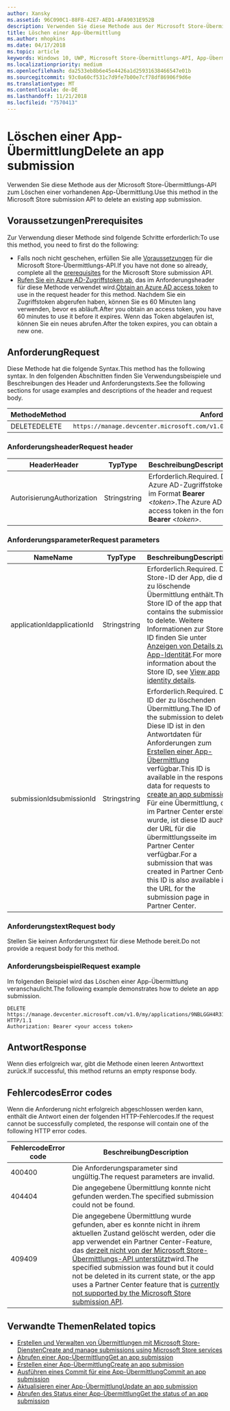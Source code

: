 ```yaml
---
author: Xansky
ms.assetid: 96C090C1-88F8-42E7-AED1-AFA9031E952B
description: Verwenden Sie diese Methode aus der Microsoft Store-Übermittlungs-API zum Löschen einer vorhandenen App-Übermittlung.
title: Löschen einer App-Übermittlung
ms.author: mhopkins
ms.date: 04/17/2018
ms.topic: article
keywords: Windows 10, UWP, Microsoft Store-Übermittlungs-API, App-Übermittlung, löschen
ms.localizationpriority: medium
ms.openlocfilehash: da2533eb8b6e45e4426a1d25931638466547e01b
ms.sourcegitcommit: 93c0a60cf531c7d9fe7b00e7cf78df86906f9d6e
ms.translationtype: MT
ms.contentlocale: de-DE
ms.lasthandoff: 11/21/2018
ms.locfileid: "7570413"
---
```

# <a name="delete-an-app-submission"></a><span data-ttu-id="ad7b1-104">Löschen einer App-Übermittlung</span><span class="sxs-lookup"><span data-stu-id="ad7b1-104">Delete an app submission</span></span>

<span data-ttu-id="ad7b1-105">Verwenden Sie diese Methode aus der Microsoft Store-Übermittlungs-API zum Löschen einer vorhandenen App-Übermittlung.</span><span class="sxs-lookup"><span data-stu-id="ad7b1-105">Use this method in the Microsoft Store submission API to delete an existing app submission.</span></span>

## <a name="prerequisites"></a><span data-ttu-id="ad7b1-106">Voraussetzungen</span><span class="sxs-lookup"><span data-stu-id="ad7b1-106">Prerequisites</span></span>

<span data-ttu-id="ad7b1-107">Zur Verwendung dieser Methode sind folgende Schritte erforderlich:</span><span class="sxs-lookup"><span data-stu-id="ad7b1-107">To use this method, you need to first do the following:</span></span>

* <span data-ttu-id="ad7b1-108">Falls noch nicht geschehen, erfüllen Sie alle [Voraussetzungen](create-and-manage-submissions-using-windows-store-services.md#prerequisites) für die Microsoft Store-Übermittlungs-API.</span><span class="sxs-lookup"><span data-stu-id="ad7b1-108">If you have not done so already, complete all the [prerequisites](create-and-manage-submissions-using-windows-store-services.md#prerequisites) for the Microsoft Store submission API.</span></span>
* <span data-ttu-id="ad7b1-109">[Rufen Sie ein Azure AD-Zugriffstoken ab](create-and-manage-submissions-using-windows-store-services.md#obtain-an-azure-ad-access-token), das im Anforderungsheader für diese Methode verwendet wird.</span><span class="sxs-lookup"><span data-stu-id="ad7b1-109">[Obtain an Azure AD access token](create-and-manage-submissions-using-windows-store-services.md#obtain-an-azure-ad-access-token) to use in the request header for this method.</span></span> <span data-ttu-id="ad7b1-110">Nachdem Sie ein Zugriffstoken abgerufen haben, können Sie es 60 Minuten lang verwenden, bevor es abläuft.</span><span class="sxs-lookup"><span data-stu-id="ad7b1-110">After you obtain an access token, you have 60 minutes to use it before it expires.</span></span> <span data-ttu-id="ad7b1-111">Wenn das Token abgelaufen ist, können Sie ein neues abrufen.</span><span class="sxs-lookup"><span data-stu-id="ad7b1-111">After the token expires, you can obtain a new one.</span></span>

## <a name="request"></a><span data-ttu-id="ad7b1-112">Anforderung</span><span class="sxs-lookup"><span data-stu-id="ad7b1-112">Request</span></span>

<span data-ttu-id="ad7b1-113">Diese Methode hat die folgende Syntax.</span><span class="sxs-lookup"><span data-stu-id="ad7b1-113">This method has the following syntax.</span></span> <span data-ttu-id="ad7b1-114">In den folgenden Abschnitten finden Sie Verwendungsbeispiele und Beschreibungen des Header und Anforderungstexts.</span><span class="sxs-lookup"><span data-stu-id="ad7b1-114">See the following sections for usage examples and descriptions of the header and request body.</span></span>

| <span data-ttu-id="ad7b1-115">Methode</span><span class="sxs-lookup"><span data-stu-id="ad7b1-115">Method</span></span> | <span data-ttu-id="ad7b1-116">Anforderungs-URI</span><span class="sxs-lookup"><span data-stu-id="ad7b1-116">Request URI</span></span>                                                      |
|--------|------------------------------------------------------------------|
| <span data-ttu-id="ad7b1-117">DELETE</span><span class="sxs-lookup"><span data-stu-id="ad7b1-117">DELETE</span></span>    | ```https://manage.devcenter.microsoft.com/v1.0/my/applications/{applicationId}/submissions/{submissionId}``` |


### <a name="request-header"></a><span data-ttu-id="ad7b1-118">Anforderungsheader</span><span class="sxs-lookup"><span data-stu-id="ad7b1-118">Request header</span></span>

| <span data-ttu-id="ad7b1-119">Header</span><span class="sxs-lookup"><span data-stu-id="ad7b1-119">Header</span></span>        | <span data-ttu-id="ad7b1-120">Typ</span><span class="sxs-lookup"><span data-stu-id="ad7b1-120">Type</span></span>   | <span data-ttu-id="ad7b1-121">Beschreibung</span><span class="sxs-lookup"><span data-stu-id="ad7b1-121">Description</span></span>                                                                 |
|---------------|--------|-----------------------------------------------------------------------------|
| <span data-ttu-id="ad7b1-122">Autorisierung</span><span class="sxs-lookup"><span data-stu-id="ad7b1-122">Authorization</span></span> | <span data-ttu-id="ad7b1-123">String</span><span class="sxs-lookup"><span data-stu-id="ad7b1-123">string</span></span> | <span data-ttu-id="ad7b1-124">Erforderlich.</span><span class="sxs-lookup"><span data-stu-id="ad7b1-124">Required.</span></span> <span data-ttu-id="ad7b1-125">Das Azure AD-Zugriffstoken im Format **Bearer** &lt;*token*&gt;.</span><span class="sxs-lookup"><span data-stu-id="ad7b1-125">The Azure AD access token in the form **Bearer** &lt;*token*&gt;.</span></span> |


### <a name="request-parameters"></a><span data-ttu-id="ad7b1-126">Anforderungsparameter</span><span class="sxs-lookup"><span data-stu-id="ad7b1-126">Request parameters</span></span>

| <span data-ttu-id="ad7b1-127">Name</span><span class="sxs-lookup"><span data-stu-id="ad7b1-127">Name</span></span>        | <span data-ttu-id="ad7b1-128">Typ</span><span class="sxs-lookup"><span data-stu-id="ad7b1-128">Type</span></span>   | <span data-ttu-id="ad7b1-129">Beschreibung</span><span class="sxs-lookup"><span data-stu-id="ad7b1-129">Description</span></span>                                                                 |
|---------------|--------|-----------------------------------------------------------------------------|
| <span data-ttu-id="ad7b1-130">applicationId</span><span class="sxs-lookup"><span data-stu-id="ad7b1-130">applicationId</span></span> | <span data-ttu-id="ad7b1-131">String</span><span class="sxs-lookup"><span data-stu-id="ad7b1-131">string</span></span> | <span data-ttu-id="ad7b1-132">Erforderlich.</span><span class="sxs-lookup"><span data-stu-id="ad7b1-132">Required.</span></span> <span data-ttu-id="ad7b1-133">Die Store-ID der App, die die zu löschende Übermittlung enthält.</span><span class="sxs-lookup"><span data-stu-id="ad7b1-133">The Store ID of the app that contains the submission to delete.</span></span> <span data-ttu-id="ad7b1-134">Weitere Informationen zur Store-ID finden Sie unter [Anzeigen von Details zur App-Identität](https://msdn.microsoft.com/windows/uwp/publish/view-app-identity-details).</span><span class="sxs-lookup"><span data-stu-id="ad7b1-134">For more information about the Store ID, see [View app identity details](https://msdn.microsoft.com/windows/uwp/publish/view-app-identity-details).</span></span>  |
| <span data-ttu-id="ad7b1-135">submissionId</span><span class="sxs-lookup"><span data-stu-id="ad7b1-135">submissionId</span></span> | <span data-ttu-id="ad7b1-136">String</span><span class="sxs-lookup"><span data-stu-id="ad7b1-136">string</span></span> | <span data-ttu-id="ad7b1-137">Erforderlich.</span><span class="sxs-lookup"><span data-stu-id="ad7b1-137">Required.</span></span> <span data-ttu-id="ad7b1-138">Die ID der zu löschenden Übermittlung.</span><span class="sxs-lookup"><span data-stu-id="ad7b1-138">The ID of the submission to delete.</span></span> <span data-ttu-id="ad7b1-139">Diese ID ist in den Antwortdaten für Anforderungen zum [Erstellen einer App-Übermittlung](create-an-app-submission.md) verfügbar.</span><span class="sxs-lookup"><span data-stu-id="ad7b1-139">This ID is available in the response data for requests to [create an app submission](create-an-app-submission.md).</span></span> <span data-ttu-id="ad7b1-140">Für eine Übermittlung, die im Partner Center erstellt wurde, ist diese ID auch in der URL für die übermittlungsseite im Partner Center verfügbar.</span><span class="sxs-lookup"><span data-stu-id="ad7b1-140">For a submission that was created in Partner Center, this ID is also available in the URL for the submission page in Partner Center.</span></span>  |


### <a name="request-body"></a><span data-ttu-id="ad7b1-141">Anforderungstext</span><span class="sxs-lookup"><span data-stu-id="ad7b1-141">Request body</span></span>

<span data-ttu-id="ad7b1-142">Stellen Sie keinen Anforderungstext für diese Methode bereit.</span><span class="sxs-lookup"><span data-stu-id="ad7b1-142">Do not provide a request body for this method.</span></span>


### <a name="request-example"></a><span data-ttu-id="ad7b1-143">Anforderungsbeispiel</span><span class="sxs-lookup"><span data-stu-id="ad7b1-143">Request example</span></span>

<span data-ttu-id="ad7b1-144">Im folgenden Beispiel wird das Löschen einer App-Übermittlung veranschaulicht.</span><span class="sxs-lookup"><span data-stu-id="ad7b1-144">The following example demonstrates how to delete an app submission.</span></span>

```
DELETE https://manage.devcenter.microsoft.com/v1.0/my/applications/9NBLGGH4R315/submissions/1152921504621243610 HTTP/1.1
Authorization: Bearer <your access token>
```

## <a name="response"></a><span data-ttu-id="ad7b1-145">Antwort</span><span class="sxs-lookup"><span data-stu-id="ad7b1-145">Response</span></span>

<span data-ttu-id="ad7b1-146">Wenn dies erfolgreich war, gibt die Methode einen leeren Antworttext zurück.</span><span class="sxs-lookup"><span data-stu-id="ad7b1-146">If successful, this method returns an empty response body.</span></span>

## <a name="error-codes"></a><span data-ttu-id="ad7b1-147">Fehlercodes</span><span class="sxs-lookup"><span data-stu-id="ad7b1-147">Error codes</span></span>

<span data-ttu-id="ad7b1-148">Wenn die Anforderung nicht erfolgreich abgeschlossen werden kann, enthält die Antwort einen der folgenden HTTP-Fehlercodes.</span><span class="sxs-lookup"><span data-stu-id="ad7b1-148">If the request cannot be successfully completed, the response will contain one of the following HTTP error codes.</span></span>

| <span data-ttu-id="ad7b1-149">Fehlercode</span><span class="sxs-lookup"><span data-stu-id="ad7b1-149">Error code</span></span> |  <span data-ttu-id="ad7b1-150">Beschreibung</span><span class="sxs-lookup"><span data-stu-id="ad7b1-150">Description</span></span>   |
|--------|------------------|
| <span data-ttu-id="ad7b1-151">400</span><span class="sxs-lookup"><span data-stu-id="ad7b1-151">400</span></span>  | <span data-ttu-id="ad7b1-152">Die Anforderungsparameter sind ungültig.</span><span class="sxs-lookup"><span data-stu-id="ad7b1-152">The request parameters are invalid.</span></span> |
| <span data-ttu-id="ad7b1-153">404</span><span class="sxs-lookup"><span data-stu-id="ad7b1-153">404</span></span>  | <span data-ttu-id="ad7b1-154">Die angegebene Übermittlung konnte nicht gefunden werden.</span><span class="sxs-lookup"><span data-stu-id="ad7b1-154">The specified submission could not be found.</span></span> |
| <span data-ttu-id="ad7b1-155">409</span><span class="sxs-lookup"><span data-stu-id="ad7b1-155">409</span></span>  | <span data-ttu-id="ad7b1-156">Die angegebene Übermittlung wurde gefunden, aber es konnte nicht in ihrem aktuellen Zustand gelöscht werden, oder die app verwendet ein Partner Center-Feature, das [derzeit nicht von der Microsoft Store-Übermittlungs-API unterstützt](create-and-manage-submissions-using-windows-store-services.md#not_supported)wird.</span><span class="sxs-lookup"><span data-stu-id="ad7b1-156">The specified submission was found but it could not be deleted in its current state, or the app uses a Partner Center feature that is [currently not supported by the Microsoft Store submission API](create-and-manage-submissions-using-windows-store-services.md#not_supported).</span></span> |


## <a name="related-topics"></a><span data-ttu-id="ad7b1-157">Verwandte Themen</span><span class="sxs-lookup"><span data-stu-id="ad7b1-157">Related topics</span></span>

* [<span data-ttu-id="ad7b1-158">Erstellen und Verwalten von Übermittlungen mit Microsoft Store-Diensten</span><span class="sxs-lookup"><span data-stu-id="ad7b1-158">Create and manage submissions using Microsoft Store services</span></span>](create-and-manage-submissions-using-windows-store-services.md)
* [<span data-ttu-id="ad7b1-159">Abrufen einer App-Übermittlung</span><span class="sxs-lookup"><span data-stu-id="ad7b1-159">Get an app submission</span></span>](get-an-app-submission.md)
* [<span data-ttu-id="ad7b1-160">Erstellen einer App-Übermittlung</span><span class="sxs-lookup"><span data-stu-id="ad7b1-160">Create an app submission</span></span>](create-an-app-submission.md)
* [<span data-ttu-id="ad7b1-161">Ausführen eines Commit für eine App-Übermittlung</span><span class="sxs-lookup"><span data-stu-id="ad7b1-161">Commit an app submission</span></span>](commit-an-app-submission.md)
* [<span data-ttu-id="ad7b1-162">Aktualisieren einer App-Übermittlung</span><span class="sxs-lookup"><span data-stu-id="ad7b1-162">Update an app submission</span></span>](update-an-app-submission.md)
* [<span data-ttu-id="ad7b1-163">Abrufen des Status einer App-Übermittlung</span><span class="sxs-lookup"><span data-stu-id="ad7b1-163">Get the status of an app submission</span></span>](get-status-for-an-app-submission.md)
